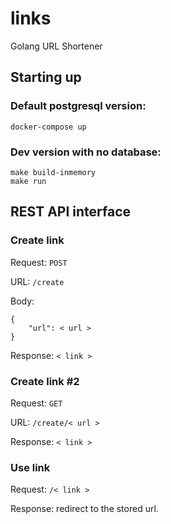 # links
Golang URL Shortener

## Starting up
### Default postgresql version:
```
docker-compose up
```
### Dev version with no database:
```
make build-inmemory
make run
```

## REST API interface
### Create link
Request: `POST`

URL: `/create`

Body:

    {
        "url": < url >
    }

Response: `< link >`

### Create link #2
Request: `GET`

URL: `/create/< url >`

Response: `< link >`

### Use link
Request: `/< link >`

Response: redirect to the stored url.